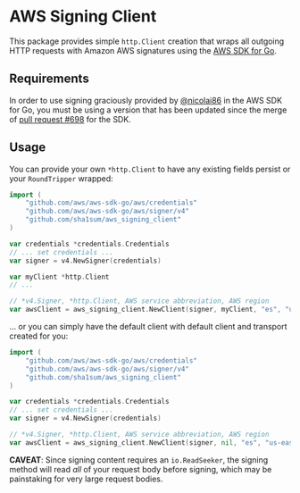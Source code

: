 # AWS Signing Client

This package provides simple `http.Client` creation that wraps all outgoing HTTP requests with Amazon AWS signatures using the [AWS SDK for Go](https://github.com/aws/aws-sdk-go).

## Requirements

In order to use signing graciously provided by [@nicolai86](https://github.com/nikolai86) in the AWS SDK for Go, you must be using a version that has been updated since the merge of [pull request #698](https://github.com/aws/aws-sdk-go/pull/698) for the SDK.

## Usage

You can provide your own `*http.Client` to have any existing fields persist or your `RoundTripper` wrapped:

```go
import (
	"github.com/aws/aws-sdk-go/aws/credentials"
	"github.com/aws/aws-sdk-go/aws/signer/v4"
	"github.com/sha1sum/aws_signing_client"
)

var credentials *credentials.Credentials
// ... set credentials ...
var signer = v4.NewSigner(credentials)

var myClient *http.Client
// ...

// *v4.Signer, *http.Client, AWS service abbreviation, AWS region
var awsClient = aws_signing_client.NewClient(signer, myClient, "es", "us-east-1")
```

... or you can simply have the default client with default client and transport created for you:

```go
import (
	"github.com/aws/aws-sdk-go/aws/credentials"
	"github.com/aws/aws-sdk-go/aws/signer/v4"
	"github.com/sha1sum/aws_signing_client"
)

var credentials *credentials.Credentials
// ... set credentials ...
var signer = v4.NewSigner(credentials)

// *v4.Signer, *http.Client, AWS service abbreviation, AWS region
var awsClient = aws_signing_client.NewClient(signer, nil, "es", "us-east-1")
```

**CAVEAT**: Since signing content requires an `io.ReadSeeker`, the signing method will read _all_ of your request body before signing, which may be painstaking for very large request bodies.